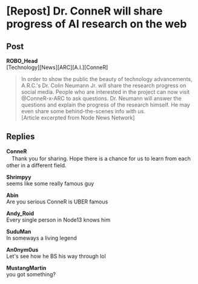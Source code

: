 # [Repost] Dr. ConneR will share progress of AI research on the web
## Post
**ROBO_Head**<br>
[Technology][News][ARC][A.I.][ConneR]<br>
> In order to show the public the beauty of technology advancements, A.R.C.'s Dr. Colin Neumann Jr. will share the research progress on social media. People who are interested in the project can now visit @ConneR-x-ARC to ask questions. Dr. Neumann will answer the questions and explain the progress of the research himself. He may even share some behind-the-scenes info with us. <br>
[Article excerpted from Node News Network] 
## Replies
**ConneR**<br>
　Thank you for sharing. Hope there is a chance for us to learn from each other in a different field. 

**Shrimpyy**<br>
seems like some really famous guy

**Abin**<br>
Are you serious ConneR is UBER famous

**Andy_Roid**<br>
Every single person in Node13 knows him

**SuduMan**<br>
In someways a living legend

**An0nym0us**<br>
Let's see how he BS his way through lol

**MustangMartin**<br>
you got something?

